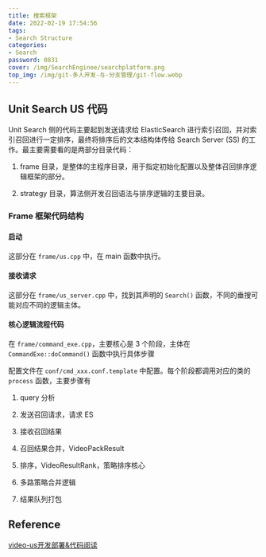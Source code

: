 ```yaml
---
title: 搜索框架
date: 2022-02-19 17:54:56
tags: 
- Search Structure
categories:
- Search
password: 0831
cover: /img/SearchEnginee/searchplatform.png
top_img: /img/git-多人开发-与-分支管理/git-flow.webp
---
```


## Unit Search US 代码

Unit Search 侧的代码主要起到发送请求给 ElasticSearch 进行索引召回，并对索引召回进行一定排序，最终将排序后的文本结构体传给 Search Server (SS) 的工作。最主要需要看的是两部分目录代码：

1. frame 目录，是整体的主程序目录，用于指定初始化配置以及整体召回排序逻辑框架的部分。

2. strategy 目录，算法侧开发召回语法与排序逻辑的主要目录。

### Frame 框架代码结构

#### 启动

这部分在 `frame/us.cpp` 中，在 main 函数中执行。

#### 接收请求

这部分在 `frame/us_server.cpp` 中，找到其声明的 `Search()` 函数，不同的垂搜可能对应不同的逻辑主体。

#### 核心逻辑流程代码

在 `frame/command_exe.cpp`，主要核心是 3 个阶段，主体在 `CommandExe::doCommand()` 函数中执行具体步骤

配置文件在 `conf/cmd_xxx.conf.template` 中配置。每个阶段都调用对应的类的 `process` 函数，主要步骤有

1. query 分析

2. 发送召回请求，请求 ES

3. 接收召回结果

4. 召回结果合并，VideoPackResult

5. 排序，VideoResultRank，策略排序核心

6. 多路策略合并逻辑

7. 结果队列打包

## Reference

[video-us开发部署&代码阅读](https://huxinchen.notion.site/video-us-b024d0aa523040dba340cd0ebdc111e5)
